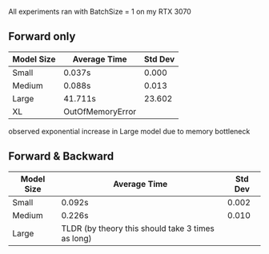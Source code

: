 All experiments ran with BatchSize = 1 on my RTX 3070

## Forward only

| Model Size | Average Time | Std Dev |
|------------|--------------|---------|
| Small      | 0.037s       | 0.000   |
| Medium     | 0.088s       | 0.013   |
| Large      | 41.711s      | 23.602  |
| XL         | OutOfMemoryError | 


observed exponential increase in Large model due to memory bottleneck

## Forward & Backward

| Model Size | Average Time | Std Dev |
|------------|--------------|---------|
| Small      | 0.092s       | 0.002   |
| Medium     | 0.226s       | 0.010   |
| Large      | TLDR (by theory this should take 3 times as long) | 
